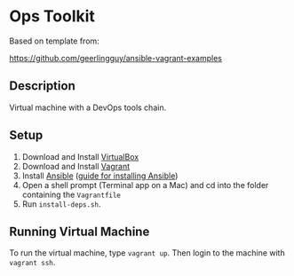 # Ops Toolkit

Based on template from:

https://github.com/geerlingguy/ansible-vagrant-examples

## Description

Virtual machine with a DevOps tools chain.

## Setup

1. Download and Install [VirtualBox](https://www.virtualbox.org/wiki/Downloads)
2. Download and Install [Vagrant](https://www.vagrantup.com/downloads.html)
3. Install [Ansible](https://www.ansible.com/) ([guide for installing Ansible](http://docs.ansible.com/ansible/latest/intro_installation.html))
4. Open a shell prompt (Terminal app on a Mac) and cd into the folder containing the `Vagrantfile`
5. Run `install-deps.sh`.

## Running Virtual Machine

To run the virtual machine, type `vagrant up`.  Then login to the machine with
`vagrant ssh`.


